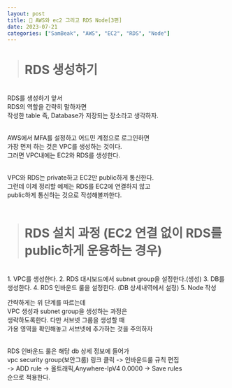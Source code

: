 ```yaml
---
layout: post
title: 📍 AWS와 ec2 그리고 RDS Node[3편]
date: 2023-07-21
categories: ["SamBeak", "AWS", "EC2", "RDS", "Node"]
---
```


> # RDS 생성하기

<br>
RDS를 생성하기 앞서 <br>
RDS의 역할을 간략히 말하자면 <br>
작성한 table 즉, Database가 저장되는 장소라고 생각하자. <br><br>

AWS에서 MFA를 설정하고 어드민 계정으로 로그인하면 <br>
가장 먼저 하는 것은 VPC를 생성하는 것이다. <br>
그러면 VPC내에는 EC2와 RDS를 생성한다. <br><br>

VPC와 RDS는 private하고 EC2만 public하게 통신한다. <br>
그런데 이제 정리할 예제는 RDS를 EC2에 연결하지 않고 <br>
public하게 통신하는 것으로 작성해볼까한다. <br><br>

> # RDS 설치 과정 (EC2 연결 없이 RDS를 public하게 운용하는 경우)

<br>
1. VPC를 생성한다.
2. RDS 대시보드에서 subnet group을 설정한다.(생성)
3. DB를 생성한다.
4. RDS 인바운드 룰을 설정한다. (DB 상세내역에서 설정)
5. Node 작성

간략하게는 위 단계를 따르는데 <br>
VPC 생성과 subnet group을 생성하는 과정은 <br>
생략하도록한다. 다만 서브넷 그룹을 생성할 때 <br>
가용 영역을 확인해놓고 서브넷에 추가하는 것을 주의하자 <br><br>

RDS 인바운드 룰은 해당 db 상세 정보에 들어가 <br>
vpc security group(보안그룹) 링크 클릭 -> 인바운드룰 규칙 편집 <br>
-> ADD rule -> 올트래픽,Anywhere-IpV4 0.0000 -> Save rules <br>
순으로 적용한다. <br><br>
